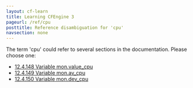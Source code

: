 ```yaml
---
layout: cf-learn
title: Learning CFEngine 3
pageurl: /ref/cpu
posttitle: Reference disambiguation for 'cpu'
navsection: none
---
```


The term 'cpu' could refer to several sections in the documentation. Please choose one:

- [12.4.148 Variable mon.value_cpu](https://cfengine.com/manuals/cf3-reference.html#Variable-mon.value_cpu)
- [12.4.149 Variable mon.av_cpu](https://cfengine.com/manuals/cf3-reference.html#Variable-mon.av_cpu)
- [12.4.150 Variable mon.dev_cpu](https://cfengine.com/manuals/cf3-reference.html#Variable-mon.dev_cpu)
